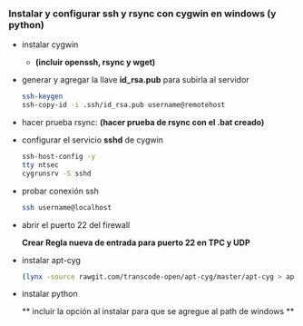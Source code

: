 ### Instalar y configurar ssh y rsync con cygwin en windows (y python)
- instalar cygwin
	- **(incluir openssh, rsync y wget)**
	
- generar y agregar la llave **id_rsa.pub**  para subirla al servidor
	
    ```bash
    ssh-keygen
    ssh-copy-id -i .ssh/id_rsa.pub username@remotehost
	```
    
- hacer prueba rsync:
	**(hacer prueba de rsync con el .bat creado)**

- configurar el servicio **sshd** de cygwin
	```bash
    ssh-host-config -y
	tty ntsec
	cygrunsrv -S sshd
    ```
- probar conexión ssh

	```bash
    ssh username@localhost
    ```

- abrir el puerto 22 del firewall

	**Crear Regla nueva de entrada para puerto 22 en TPC y UDP**
- instalar apt-cyg

	```bash
	(lynx -source rawgit.com/transcode-open/apt-cyg/master/apt-cyg > apt-cyg install apt-cyg /bin)
    ```

- instalar python

	** incluir la opción al instalar para que se agregue al path de windows **
